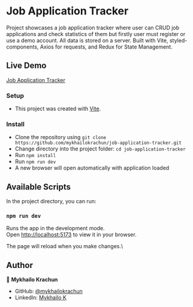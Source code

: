 # Job Application Tracker

Project showcases a job application tracker where user can CRUD
job applications and check statistics of them but firstly user
must register or use a demo account. All data is stored on a
server. Built with Vite, styled-components, Axios for requests,
and Redux for State Management.

## Live Demo

[Job Application Tracker](https://mykhailok-job-application-tracker.netlify.app/)

### Setup

- This project was created with [Vite](https://vitejs.dev/guide/).

### Install

- Clone the repository using `git clone https://github.com/mykhailokrachun/job-application-tracker.git`
- Change directory into the project folder: `cd job-application-tracker`
- Run `npm install`
- Run `npm run dev`
- A new browser will open automatically with application loaded

## Available Scripts

In the project directory, you can run:

### `npm run dev`

Runs the app in the development mode.\
Open [http://localhost:5173](http://localhost:5173) to view it in your browser.

The page will reload when you make changes.\

## Author

👤 **Mykhailo Krachun**

- GitHub: [@mykhailokrachun](https://github.com/mykhailokrachun)
- LinkedIn: [Mykhailo K](https://www.linkedin.com/in/mykhailo-krachun-98516025a/)
